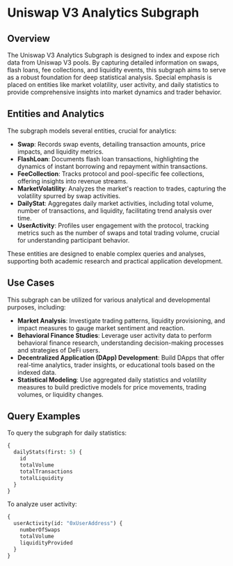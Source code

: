 # Uniswap V3 Analytics Subgraph

## Overview

The Uniswap V3 Analytics Subgraph is designed to index and expose rich data from Uniswap V3 pools. By capturing detailed information on swaps, flash loans, fee collections, and liquidity events, this subgraph aims to serve as a robust foundation for deep statistical analysis. Special emphasis is placed on entities like market volatility, user activity, and daily statistics to provide comprehensive insights into market dynamics and trader behavior.

## Entities and Analytics

The subgraph models several entities, crucial for analytics:

- **Swap**: Records swap events, detailing transaction amounts, price impacts, and liquidity metrics.
- **FlashLoan**: Documents flash loan transactions, highlighting the dynamics of instant borrowing and repayment within transactions.
- **FeeCollection**: Tracks protocol and pool-specific fee collections, offering insights into revenue streams.
- **MarketVolatility**: Analyzes the market's reaction to trades, capturing the volatility spurred by swap activities.
- **DailyStat**: Aggregates daily market activities, including total volume, number of transactions, and liquidity, facilitating trend analysis over time.
- **UserActivity**: Profiles user engagement with the protocol, tracking metrics such as the number of swaps and total trading volume, crucial for understanding participant behavior.

These entities are designed to enable complex queries and analyses, supporting both academic research and practical application development.


## Use Cases

This subgraph can be utilized for various analytical and developmental purposes, including:

- **Market Analysis**: Investigate trading patterns, liquidity provisioning, and impact measures to gauge market sentiment and reaction.
- **Behavioral Finance Studies**: Leverage user activity data to perform behavioral finance research, understanding decision-making processes and strategies of DeFi users.
- **Decentralized Application (DApp) Development**: Build DApps that offer real-time analytics, trader insights, or educational tools based on the indexed data.
- **Statistical Modeling**: Use aggregated daily statistics and volatility measures to build predictive models for price movements, trading volumes, or liquidity changes.

## Query Examples

To query the subgraph for daily statistics:

```graphql
{
  dailyStats(first: 5) {
    id
    totalVolume
    totalTransactions
    totalLiquidity
  }
}
```
To analyze user activity:

```graphql
{
  userActivity(id: "0xUserAddress") {
    numberOfSwaps
    totalVolume
    liquidityProvided
  }
}
```